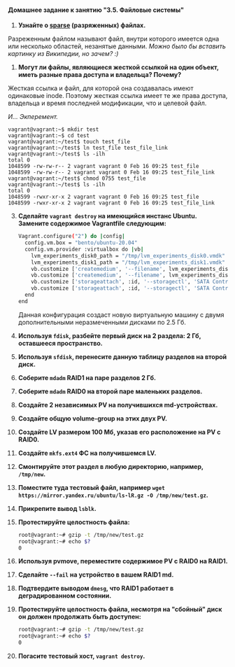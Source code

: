 #### Домашнее задание к занятию "3.5. Файловые системы"

1. **Узнайте о [sparse](https://ru.wikipedia.org/wiki/%D0%A0%D0%B0%D0%B7%D1%80%D0%B5%D0%B6%D1%91%D0%BD%D0%BD%D1%8B%D0%B9_%D1%84%D0%B0%D0%B9%D0%BB) (разряженных) файлах.**

Разреженным файлом называют файл, внутри которого имеется одна или несколько областей, незанятые данными. _Можно было бы вставить картинку из Википедии, но зачем? :)_

1. **Могут ли файлы, являющиеся жесткой ссылкой на один объект, иметь разные права доступа и владельца? Почему?**

Жесткая ссылка и файл, для которой она создавалась имеют одинаковые inode. Поэтому жесткая ссылка имеет те же права доступа, владельца и время последней модификации, что и целевой файл.

_И... Экперемент._

```
vagrant@vagrant:~$ mkdir test
vagrant@vagrant:~$ cd test
vagrant@vagrant:~/test$ touch test_file
vagrant@vagrant:~/test$ ln test_file test_file_link
vagrant@vagrant:~/test$ ls -ilh
total 0
1048599 -rw-rw-r-- 2 vagrant vagrant 0 Feb 16 09:25 test_file
1048599 -rw-rw-r-- 2 vagrant vagrant 0 Feb 16 09:25 test_file_link
vagrant@vagrant:~/test$ chmod 0755 test_file
vagrant@vagrant:~/test$ ls -ilh
total 0
1048599 -rwxr-xr-x 2 vagrant vagrant 0 Feb 16 09:25 test_file
1048599 -rwxr-xr-x 2 vagrant vagrant 0 Feb 16 09:25 test_file_link

```

3. **Сделайте `vagrant destroy` на имеющийся инстанс Ubuntu. Замените содержимое Vagrantfile следующим:**

    ```bash
    Vagrant.configure("2") do |config|
      config.vm.box = "bento/ubuntu-20.04"
      config.vm.provider :virtualbox do |vb|
        lvm_experiments_disk0_path = "/tmp/lvm_experiments_disk0.vmdk"
        lvm_experiments_disk1_path = "/tmp/lvm_experiments_disk1.vmdk"
        vb.customize ['createmedium', '--filename', lvm_experiments_disk0_path, '--size', 2560]
        vb.customize ['createmedium', '--filename', lvm_experiments_disk1_path, '--size', 2560]
        vb.customize ['storageattach', :id, '--storagectl', 'SATA Controller', '--port', 1, '--device', 0, '--type', 'hdd', '--medium', lvm_experiments_disk0_path]
        vb.customize ['storageattach', :id, '--storagectl', 'SATA Controller', '--port', 2, '--device', 0, '--type', 'hdd', '--medium', lvm_experiments_disk1_path]
      end
    end
    ```

    Данная конфигурация создаст новую виртуальную машину с двумя дополнительными неразмеченными дисками по 2.5 Гб.

1. **Используя `fdisk`, разбейте первый диск на 2 раздела: 2 Гб, оставшееся пространство.**

1. **Используя `sfdisk`, перенесите данную таблицу разделов на второй диск.**

1. **Соберите `mdadm` RAID1 на паре разделов 2 Гб.**

1. **Соберите `mdadm` RAID0 на второй паре маленьких разделов.**

1. **Создайте 2 независимых PV на получившихся md-устройствах.**
1. **Создайте общую volume-group на этих двух PV.**

1. **Создайте LV размером 100 Мб, указав его расположение на PV с RAID0.**

1. **Создайте `mkfs.ext4` ФС на получившемся LV.**

1. **Смонтируйте этот раздел в любую директорию, например, `/tmp/new`.**

1. **Поместите туда тестовый файл, например `wget https://mirror.yandex.ru/ubuntu/ls-lR.gz -O /tmp/new/test.gz`.**

1. **Прикрепите вывод `lsblk`.**

1. **Протестируйте целостность файла:**

    ```bash
    root@vagrant:~# gzip -t /tmp/new/test.gz
    root@vagrant:~# echo $?
    0
    ```

1. **Используя pvmove, переместите содержимое PV с RAID0 на RAID1.**

1. **Сделайте `--fail` на устройство в вашем RAID1 md.**

1. **Подтвердите выводом `dmesg`, что RAID1 работает в деградированном состоянии.**

1. **Протестируйте целостность файла, несмотря на "сбойный" диск он должен продолжать быть доступен:**

    ```bash
    root@vagrant:~# gzip -t /tmp/new/test.gz
    root@vagrant:~# echo $?
    0
    ```

1. **Погасите тестовый хост, `vagrant destroy`.**
